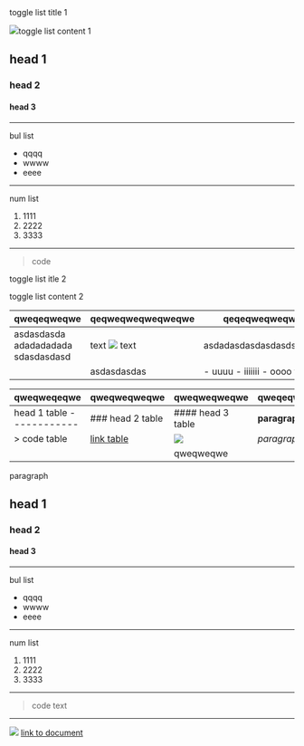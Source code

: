 <div class="toggle-list toggle-list-default"><div class="toggle-list__title">toggle list title 1</div> 

<div class="toggle-list__content"><div class="toggle-list__wrapper">

![](https://83843.cdn.cke-cs.com/S7I4jRP8224AUYEqP7im/images/62caaface17676af0dc87fceaed2980d2794c5f721201d8c.jpg)toggle list content 1

head 1
------

### head 2

#### head 3

- - - - - -

bul list

- qqqq
- wwww
- eeee

- - - - - -

num list

1. 1111
2. 2222
3. 3333

- - - - - -

> code

<div class="toggle-list toggle-list-default"><div class="toggle-list__title">toggle list itle 2</div> 

<div class="toggle-list__content"><div class="toggle-list__wrapper">

toggle list content 2

 | qweqeqweqwe | qeqweqweqweqweqwe | qeqeqweqweqweqweqw |
|---|---|---|
| asdasdasda  adadadadada  sdasdasdasd | text   ![](https://83843.cdn.cke-cs.com/S7I4jRP8224AUYEqP7im/images/c8d9e45e42422995f55c1787355bd7f8125f04535c1e7469.jpg) text | asdadasdasdasdasdsadasdasdasd |
|  | asdasdasdas | - uuuu - iiiiiii - oooo  text |

 </div> 

</div> 

</div> 

</div> 

</div> 

</div> 

 | qweqweqeqwe | qweqweqweqwe | qweqweqweqwe | qweqeqweqwe |
|---|---|---|---|
| head 1 table ------------ | ### head 2 table | #### head 3 table | **paragraph** |
| > code table | [link table](https://cochorg.wn.staj.fun/organization-4-test-2-asd/challenges/org-4-chal-1/ideas/org-4-idea-test) |  ![](https://83843.cdn.cke-cs.com/S7I4jRP8224AUYEqP7im/images/492785279d071c549dd6078017593e1d9be989bfd91d19ab.jpg)  | *paragraph* |
|  |  | qweqweqwe |  |

 paragraph

head 1
------

### head 2

#### head 3

- - - - - -

bul list

- qqqq
- wwww
- eeee

- - - - - -

num list

1. 1111
2. 2222
3. 3333

- - - - - -

> code text

- - - - - -

 ![](https://83843.cdn.cke-cs.com/S7I4jRP8224AUYEqP7im/images/80b98313f4d79b3e8eacfaa34247afa0e98d5869329a18d8.jpg) [link to document](https://cochorg.wn.staj.fun/organization-4-test-2-asd/challenges/org-4-chal-1/ideas/org-4-idea-test)